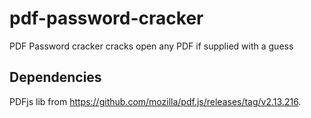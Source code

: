 # pdf-password-cracker
PDF Password cracker cracks open any PDF if supplied with a guess


## Dependencies
PDFjs lib from https://github.com/mozilla/pdf.js/releases/tag/v2.13.216.
